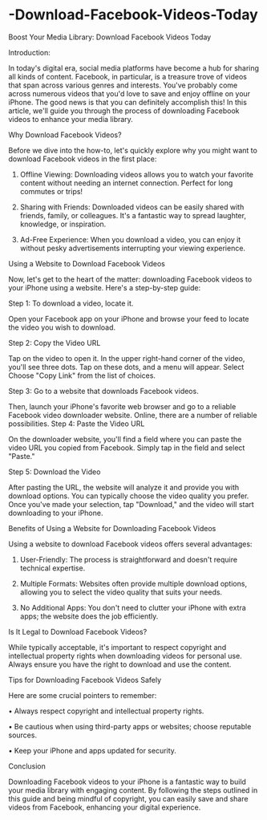 # -Download-Facebook-Videos-Today
Boost Your Media Library: Download Facebook Videos Today

Introduction:

In today's digital era, social media platforms have become a hub for sharing all kinds of content. Facebook, in particular, is a treasure trove of videos that span across various genres and interests. You've probably come across numerous videos that you'd love to save and enjoy offline on your iPhone. The good news is that you can definitely accomplish this! In this article, we'll guide you through the process of downloading Facebook videos to enhance your media library.

Why Download Facebook Videos?

Before we dive into the how-to, let's quickly explore why you might want to download Facebook videos in the first place:

1)	Offline Viewing: Downloading videos allows you to watch your favorite content without needing an internet connection. Perfect for long commutes or trips!
   
2)	Sharing with Friends: Downloaded videos can be easily shared with friends, family, or colleagues. It's a fantastic way to spread laughter, knowledge, or inspiration.
	
3)	Ad-Free Experience: When you download a video, you can enjoy it without pesky advertisements interrupting your viewing experience.
   
Using a Website to Download Facebook Videos

Now, let's get to the heart of the matter: downloading Facebook videos to your iPhone using a website. Here's a step-by-step guide:

Step 1: To download a video, locate it.

Open your Facebook app on your iPhone and browse your feed to locate the video you wish to download.

Step 2: Copy the Video URL

Tap on the video to open it. In the upper right-hand corner of the video, you'll see three dots. Tap on these dots, and a menu will appear. Select Choose "Copy Link" from the list of choices.

Step 3: Go to a website that downloads Facebook videos.

Then, launch your iPhone's favorite web browser and go to a reliable Facebook video downloader website. Online, there are a number of reliable possibilities.
Step 4: Paste the Video URL

On the downloader website, you'll find a field where you can paste the video URL you copied from Facebook. Simply tap in the field and select "Paste."

Step 5: Download the Video

After pasting the URL, the website will analyze it and provide you with download options. You can typically choose the video quality you prefer. Once you've made your selection, tap "Download," and the video will start downloading to your iPhone.

Benefits of Using a Website for Downloading Facebook Videos

Using a website to download Facebook videos offers several advantages:

1)	User-Friendly: The process is straightforward and doesn't require technical expertise.
   
2)	Multiple Formats: Websites often provide multiple download options, allowing you to select the video quality that suits your needs.
   
5)	No Additional Apps: You don't need to clutter your iPhone with extra apps; the website does the job efficiently.
   
Is It Legal to Download Facebook Videos?

While typically acceptable, it's important to respect copyright and intellectual property rights when downloading videos for personal use. Always ensure you have the right to download and use the content.

Tips for Downloading Facebook Videos Safely

Here are some crucial pointers to remember:

•	Always respect copyright and intellectual property rights.

•	Be cautious when using third-party apps or websites; choose reputable sources.

•	Keep your iPhone and apps updated for security.

Conclusion

Downloading Facebook videos to your iPhone is a fantastic way to build your media library with engaging content. By following the steps outlined in this guide and being mindful of copyright, you can easily save and share videos from Facebook, enhancing your digital experience.
